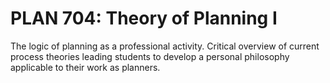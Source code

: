 # PLAN 704: Theory of Planning I

The logic of planning as a professional activity. Critical overview of current process theories leading students to develop a personal philosophy applicable to their work as planners.